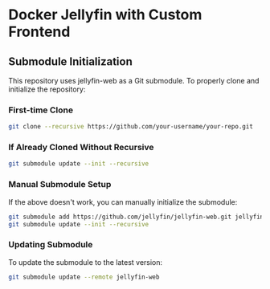 # Docker Jellyfin with Custom Frontend

## Submodule Initialization

This repository uses jellyfin-web as a Git submodule. To properly clone and initialize the repository:

### First-time Clone
```bash
git clone --recursive https://github.com/your-username/your-repo.git
```

### If Already Cloned Without Recursive
```bash
git submodule update --init --recursive
```

### Manual Submodule Setup
If the above doesn't work, you can manually initialize the submodule:

```bash
git submodule add https://github.com/jellyfin/jellyfin-web.git jellyfin-web
git submodule update --init --recursive
```

### Updating Submodule
To update the submodule to the latest version:
```bash
git submodule update --remote jellyfin-web

